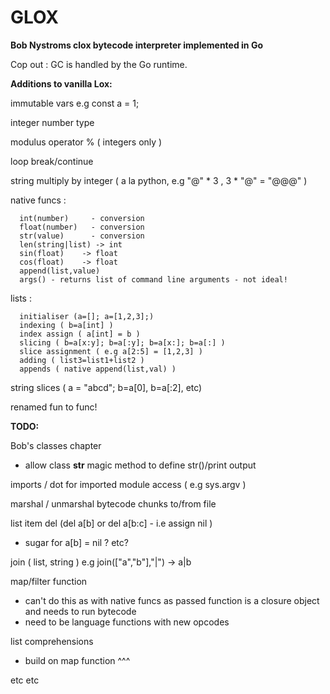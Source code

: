 # GLOX

**Bob Nystroms clox bytecode interpreter implemented in Go**

Cop out : GC is handled by the Go runtime.  

**Additions to vanilla Lox:**

immutable vars e.g  const a = 1;

integer number type 

modulus operator %   ( integers only )

loop break/continue

string multiply by integer ( a la python, e.g  "@" * 3 ,  3 * "@" = "@@@" )

native funcs :  

      int(number)     - conversion
      float(number)   - conversion 
      str(value)      - conversion 
      len(string|list) -> int
      sin(float)    -> float
      cos(float)    -> float 
      append(list,value)    
      args() - returns list of command line arguments - not ideal! 

lists :

      initialiser (a=[]; a=[1,2,3];)
      indexing ( b=a[int] )
      index assign ( a[int] = b )
      slicing ( b=a[x:y]; b=a[:y]; b=a[x:]; b=a[:] )
      slice assignment ( e.g a[2:5] = [1,2,3] )
      adding ( list3=list1+list2 )
      appends ( native append(list,val) )

string slices   ( a = "abcd"; b=a[0], b=a[:2], etc)

renamed fun to func!

**TODO:**
 
Bob's classes chapter

-  allow class __str__ magic method to define str()/print output

imports / dot for imported module access ( e.g sys.argv ) 
 
marshal / unmarshal bytecode chunks to/from file

list item del  (del a[b] or del a[b:c] - i.e assign nil )
  
  - sugar for a[b] = nil ? etc? 

join ( list, string )    e.g join(["a","b"],"|") -> a|b


map/filter function
- can't do this as with native funcs as passed function is a closure object and needs to run bytecode 
- need to be language functions with new opcodes

list comprehensions 
- build on map function ^^^

etc etc 